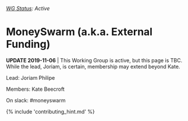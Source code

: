 _[WG Status](https://docs.google.com/document/d/1RQrZE_9iw0ewIj7UCvC7SBLCziYwfi13vM5FbRDBCx4/edit?usp=sharing): Active_

# MoneySwarm (a.k.a. External Funding)

**UPDATE 2019-11-06** | This Working Group is active, but this page is TBC. While the lead, Joriam, is certain, membership may extend beyond Kate.

Lead: Joriam Philipe

Members: Kate Beecroft

On slack: #moneyswarm

{% include 'contributing_hint.md' %}

